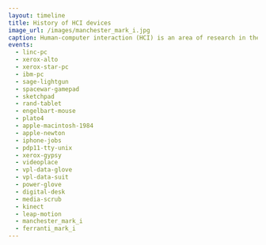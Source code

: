 ```yaml
---
layout: timeline 
title: History of HCI devices
image_url: /images/manchester_mark_i.jpg
caption: Human-computer interaction (HCI) is an area of research in the design and the use of computer technology, which focuses on the interfaces between people (users) and computers.The devices,through which human-computer interaction became possible,began to be developed in the early 1980s.
events:
  - linc-pc 
  - xerox-alto
  - xerox-star-pc
  - ibm-pc
  - sage-lightgun
  - spacewar-gamepad
  - sketchpad
  - rand-tablet
  - engelbart-mouse
  - plato4
  - apple-macintosh-1984
  - apple-newton
  - iphone-jobs
  - pdp11-tty-unix
  - xerox-gypsy
  - videoplace
  - vpl-data-glove
  - vpl-data-suit
  - power-glove
  - digital-desk
  - media-scrub
  - kinect
  - leap-motion
  - manchester_mark_i
  - ferranti_mark_i
---
```

